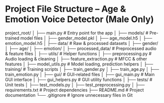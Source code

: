 # Project File Structure – Age & Emotion Voice Detector (Male Only)

project_root/
│
├── main.py                  # Entry point for the app
│
├── models/                  # Pre-trained model files
│   ├── gender_model.pkl
│   ├── age_model.h5
│   ├── emotion_model.h5
│
├── data/                    # Raw & processed datasets
│   ├── gender/
│   ├── age/
│   ├── emotion/
│
├── processed_data/          # Preprocessed audio & feature files
│
├── utils/                   # Helper functions
│   ├── preprocessing.py     # Audio loading & cleaning
│   ├── feature_extraction.py # MFCC & other features
│   ├── model_utils.py       # Model loading, prediction helpers
│
├── training/                # Training scripts
│   ├── train_gender.py
│   ├── train_age.py
│   ├── train_emotion.py
│
├── gui/                     # GUI-related files
│   ├── gui_main.py          # Main GUI interface
│   ├── gui_helpers.py       # GUI utility functions
│
├── tests/                   # Unit tests
│   ├── test_models.py
│   ├── test_preprocessing.py
│
├── requirements.txt         # Project dependencies
├── README.md                # Project documentation
└── .gitignore               # Ignore unnecessary files in Git

